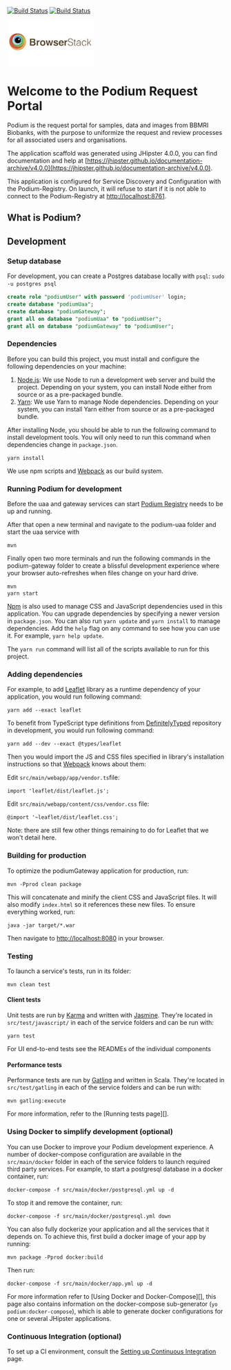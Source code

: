 [![Build Status](https://travis-ci.org/thehyve/podium.svg?branch=master)](https://travis-ci.org/thehyve/podium)
[![Build Status](https://travis-ci.org/thehyve/podium.svg?branch=dev)](https://travis-ci.org/thehyve/podium)

<img src="https://github.com/thehyve/podium/blob/master/assets/browserstack-logo.png?raw=true" style="display:inline;" width="200" height="105">

# Welcome to the Podium Request Portal
Podium is the request portal for samples, data and images from BBMRI Biobanks, with the purpose to uniformize the request and review processes for all associated users and organisations.

The application scaffold was generated using JHipster 4.0.0, you can find documentation and help at [https://jhipster.github.io/documentation-archive/v4.0.0](https://jhipster.github.io/documentation-archive/v4.0.0).

This application is configured for Service Discovery and Configuration with the Podium-Registry. On launch, it will refuse to start if it is not able to connect to the Podium-Registry at [http://localhost:8761](http://localhost:8761).


## What is Podium?

## <a href="development"></a>Development

### Setup database

For development, you can create a Postgres database locally with `psql`:
`sudo -u postgres psql`
```sql
create role "podiumUser" with password 'podiumUser' login;
create database "podiumUaa";
create database "podiumGateway";
grant all on database "podiumUaa" to "podiumUser";
grant all on database "podiumGateway" to "podiumUser";
```

### Dependencies

Before you can build this project, you must install and configure the following dependencies on your machine:
1. [Node.js][]: We use Node to run a development web server and build the project.
   Depending on your system, you can install Node either from source or as a pre-packaged bundle.
2. [Yarn][]: We use Yarn to manage Node dependencies.
   Depending on your system, you can install Yarn either from source or as a pre-packaged bundle.

After installing Node, you should be able to run the following command to install development tools.
You will only need to run this command when dependencies change in `package.json`.

    yarn install

We use npm scripts and [Webpack][] as our build system.


### Running Podium for development

Before the uaa and gateway services can start [Podium Registry][] needs to be up and running.

After that open a new terminal and navigate to the podium-uaa folder and start the uaa service with 

    mvn

Finally open two more terminals and run the following commands in the podium-gateway folder to create a blissful development experience where your browser
auto-refreshes when files change on your hard drive.

    mvn
    yarn start

[Npm][] is also used to manage CSS and JavaScript dependencies used in this application. You can upgrade dependencies by
specifying a newer version in `package.json`. You can also run `yarn update` and `yarn install` to manage dependencies.
Add the `help` flag on any command to see how you can use it. For example, `yarn help update`.

The `yarn run` command will list all of the scripts available to run for this project.

### <a href="dependencies"></a>Adding dependencies

For example, to add [Leaflet][] library as a runtime dependency of your application, you would run following command:

    yarn add --exact leaflet

To benefit from TypeScript type definitions from [DefinitelyTyped][] repository in development, you would run following command:

    yarn add --dev --exact @types/leaflet

Then you would import the JS and CSS files specified in library's installation instructions so that [Webpack][] knows about them:

Edit `src/main/webapp/app/vendor.ts`file:
~~~
import 'leaflet/dist/leaflet.js';
~~~

Edit `src/main/webapp/content/css/vendor.css` file:
~~~
@import '~leaflet/dist/leaflet.css';
~~~

Note: there are still few other things remaining to do for Leaflet that we won't detail here.

### <a href="building-for-production"></a> Building for production

To optimize the podiumGateway application for production, run:

    mvn -Pprod clean package

This will concatenate and minify the client CSS and JavaScript files. It will also modify `index.html` so it references these new files.
To ensure everything worked, run:

    java -jar target/*.war

Then navigate to [http://localhost:8080](http://localhost:8080) in your browser.

### <a href="testing"></a> Testing

To launch a service's tests, run in its folder:

    mvn clean test

#### <a href="testing-client"></a>Client tests

Unit tests are run by [Karma][] and written with [Jasmine][]. They're located in `src/test/javascript/` 
in each of the service folders and can be run with:

    yarn test

For UI end-to-end tests see the READMEs of the individual components

#### <a href="testing-performance"></a>Performance tests

Performance tests are run by [Gatling][] and written in Scala. They're located in `src/test/gatling` 
in each of the service folders and can be run with:

    mvn gatling:execute

For more information, refer to the [Running tests page][].

### <a href="docker"></a>Using Docker to simplify development (optional)

You can use Docker to improve your Podium development experience. A number of docker-compose configuration are available 
in the `src/main/docker` folder in each of the service folders to launch required third party services.
For example, to start a postgresql database in a docker container, run:

    docker-compose -f src/main/docker/postgresql.yml up -d

To stop it and remove the container, run:

    docker-compose -f src/main/docker/postgresql.yml down

You can also fully dockerize your application and all the services that it depends on.
To achieve this, first build a docker image of your app by running:

    mvn package -Pprod docker:build

Then run:

    docker-compose -f src/main/docker/app.yml up -d

For more information refer to [Using Docker and Docker-Compose][], this page also contains information on the docker-compose sub-generator (`yo podium:docker-compose`), which is able to generate docker configurations for one or several JHipster applications.

### <a href="continuous-integration"></a>Continuous Integration (optional)

To set up a CI environment, consult the [Setting up Continuous Integration][] page.

[JHipster Homepage and latest documentation]: https://jhipster.github.io
[JHipster 4.0.0 archive]: https://podium.github.io/documentation-archive/v4.0.0
[Setting up Continuous Integration]: https://jhipster.github.io/documentation-archive/v4.0.0/setting-up-ci/

[Gatling]: http://gatling.io/
[Node.js]: https://nodejs.org/
[Yarn]: https://yarnpkg.org/
[Webpack]: https://webpack.github.io/
[Karma]: http://karma-runner.github.io/
[Jasmine]: http://jasmine.github.io/2.0/introduction.html
[Protractor]: https://angular.github.io/protractor/
[Leaflet]: http://leafletjs.com/
[DefinitelyTyped]: http://definitelytyped.org/
[Podium Registry]: https://github.com/thehyve/podium-registry
[Npm]: https://www.npmjs.com/
